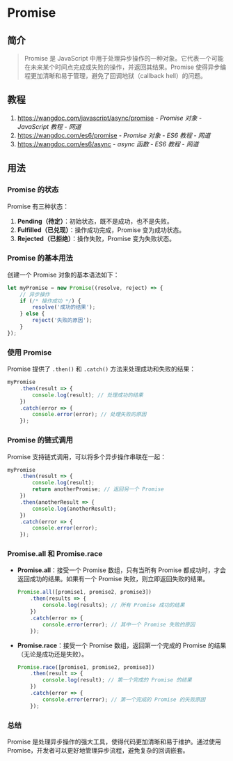 # Promise

## 简介

> Promise 是 JavaScript 中用于处理异步操作的一种对象。它代表一个可能在未来某个时间点完成或失败的操作，并返回其结果。Promise 使得异步编程更加清晰和易于管理，避免了回调地狱（callback hell）的问题。

## 教程

1. https://wangdoc.com/javascript/async/promise - *Promise 对象 - JavaScript 教程 - 网道*
2. https://wangdoc.com/es6/promise - *Promise 对象 - ES6 教程 - 网道*
3. https://wangdoc.com/es6/async - *async 函数 - ES6 教程 - 网道*

## 用法

### Promise 的状态

Promise 有三种状态：

1. **Pending（待定）**：初始状态，既不是成功，也不是失败。
2. **Fulfilled（已兑现）**：操作成功完成，Promise 变为成功状态。
3. **Rejected（已拒绝）**：操作失败，Promise 变为失败状态。

### Promise 的基本用法

创建一个 Promise 对象的基本语法如下：

```javascript
let myPromise = new Promise((resolve, reject) => {
    // 异步操作
    if (/* 操作成功 */) {
        resolve('成功的结果');
    } else {
        reject('失败的原因');
    }
});
```

### 使用 Promise

Promise 提供了 `.then()` 和 `.catch()` 方法来处理成功和失败的结果：

```javascript
myPromise
    .then(result => {
        console.log(result); // 处理成功的结果
    })
    .catch(error => {
        console.error(error); // 处理失败的原因
    });
```

### Promise 的链式调用

Promise 支持链式调用，可以将多个异步操作串联在一起：

```javascript
myPromise
    .then(result => {
        console.log(result);
        return anotherPromise; // 返回另一个 Promise
    })
    .then(anotherResult => {
        console.log(anotherResult);
    })
    .catch(error => {
        console.error(error);
    });
```

### Promise.all 和 Promise.race

- **Promise.all**：接受一个 Promise 数组，只有当所有 Promise 都成功时，才会返回成功的结果。如果有一个 Promise 失败，则立即返回失败的结果。

    ```javascript
    Promise.all([promise1, promise2, promise3])
        .then(results => {
            console.log(results); // 所有 Promise 成功的结果
        })
        .catch(error => {
            console.error(error); // 其中一个 Promise 失败的原因
        });
    ```

- **Promise.race**：接受一个 Promise 数组，返回第一个完成的 Promise 的结果（无论是成功还是失败）。

    ```javascript
    Promise.race([promise1, promise2, promise3])
        .then(result => {
            console.log(result); // 第一个完成的 Promise 的结果
        })
        .catch(error => {
            console.error(error); // 第一个完成的 Promise 的失败原因
        });
    ```

### 总结

Promise 是处理异步操作的强大工具，使得代码更加清晰和易于维护。通过使用 Promise，开发者可以更好地管理异步流程，避免复杂的回调嵌套。
